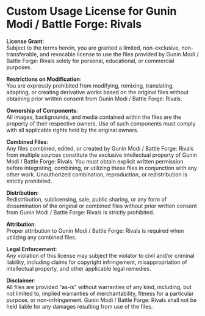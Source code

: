 # Custom Usage License for Gunin Modi / Battle Forge: Rivals

**License Grant**:  
Subject to the terms herein, you are granted a limited, non-exclusive, non-transferable, and revocable license to use the files provided by Gunin Modi / Battle Forge: Rivals solely for personal, educational, or commercial purposes.

**Restrictions on Modification**:  
You are expressly prohibited from modifying, remixing, translating, adapting, or creating derivative works based on the original files without obtaining prior written consent from Gunin Modi / Battle Forge: Rivals.

**Ownership of Components**:  
All images, backgrounds, and media contained within the files are the property of their respective owners. Use of such components must comply with all applicable rights held by the original owners.

**Combined Files**:  
Any files combined, edited, or created by Gunin Modi / Battle Forge: Rivals from multiple sources constitute the exclusive intellectual property of Gunin Modi / Battle Forge: Rivals. You must obtain explicit written permission before integrating, combining, or utilizing these files in conjunction with any other work. Unauthorized combination, reproduction, or redistribution is strictly prohibited.

**Distribution**:  
Redistribution, sublicensing, sale, public sharing, or any form of dissemination of the original or combined files without prior written consent from Gunin Modi / Battle Forge: Rivals is strictly prohibited.

**Attribution**:  
Proper attribution to Gunin Modi / Battle Forge: Rivals is required when utilizing any combined files.

**Legal Enforcement**:  
Any violation of this license may subject the violator to civil and/or criminal liability, including claims for copyright infringement, misappropriation of intellectual property, and other applicable legal remedies.

**Disclaimer**:  
All files are provided “as-is” without warranties of any kind, including, but not limited to, implied warranties of merchantability, fitness for a particular purpose, or non-infringement. Gunin Modi / Battle Forge: Rivals shall not be held liable for any damages resulting from use of the files.

